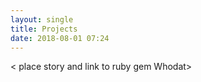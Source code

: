 ```yaml
---
layout: single
title: Projects
date: 2018-08-01 07:24
---
```

< place story and link to ruby gem Whodat>